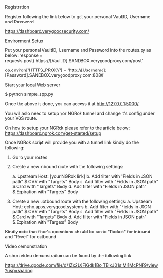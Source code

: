 Registration

Register following the link below to get your personal VaultID, Username and Password

https://dashboard.verygoodsecurity.com/


Environment Setup

Put your personal VaultID, Username and Password into the routes.py as below:
response = requests.post('https://[VaultID].SANDBOX.verygoodproxy.com/post'


os.environ['HTTPS_PROXY'] = 'http://[Username]:[Password].SANDBOX.verygoodproxy.com:8080'


Start your local Web server

$ python simple_app.py

Once the above is done, you can access it at http://127.0.0.1:5000/

You will aslo need to setup yor NGRok tunnel and change it's config under your VGS route.

On how to setup your NGRok please refer to the article below:
https://dashboard.ngrok.com/get-started/setup

Once NGRok script will provide you with a tunnel link kindly do the following:
1. Go to your routes
2. Create a new inbound route with the following settings:
    
    a. Upstream Host: [your NGRok link]
    b. Add filter with "Fields in JSON path" $.CVV with "Targets" Body
    c. Add filter with "Fields in JSON path" $.Card with "Targets" Body
    d. Add filter with "Fields in JSON path" $.Expiration with "Targets" Body
3. Create a new uotbound route with the following settings:
    a. Upstream Host: echo.apps.verygood.systems
    b. Add filter with "Fields in JSON path" $.CVV with "Targets" Body
    c. Add filter with "Fields in JSON path" $.Card with "Targets" Body
    d. Add filter with "Fields in JSON path" $.Expiration with "Targets" Body
    
Kindly note that filter's operations should be set to "Redact" for inbound and "Revel" for outbound 


Video demonstration

A short video demonstration can be found by the following link

https://drive.google.com/file/d/1Zx2L0FiGdk1Bo_TEIxJ01s1Mi1McPNF9/view?usp=sharing 


